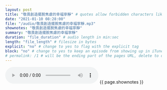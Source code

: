 ```yaml
---
layout: post
title: "敬畏創造擺脫焦慮的幸福寧靜" # quotes allow forbidden characters like the colon
date: "2021-01-10 08:28:00"
file: "/audio/敬畏創造擺脫焦慮的幸福寧靜.mp3"
shownotes: "敬畏創造擺脫焦慮的幸福寧靜"
summary: "敬畏創造擺脫焦慮的幸福寧靜"
duration: "file_duration" # audio length in min:sec
length: "file_length" # filesize in bytes
explicit: "no" # change to yes to flag with the explicit tag
block: "no" # change to yes to keep an episode from showing up in iTunes
# permalink: /1 # will be the ending part of the pages URL, delete to default to the title
---
```


<audio controls>
<source src="{{site.url}}{{site.baseurl}}{{ page.file }}" type="audio/x-mp3">
Your browser does not support the audio element.
</audio>
{{ page.shownotes }}

